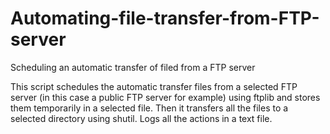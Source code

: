 # Automating-file-transfer-from-FTP-server
Scheduling an automatic transfer of filed from a FTP server

This script schedules the automatic transfer files from a selected FTP server (in this case a public FTP server for example) using ftplib
and stores them temporarily in a selected file. Then it transfers all the files to a selected directory using shutil. 
Logs all the actions in a text file.
